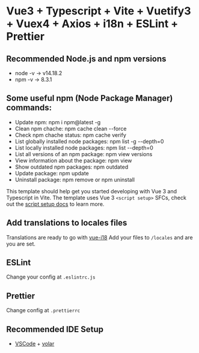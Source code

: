 # Vue3 + Typescript + Vite + Vuetify3 + Vuex4 + Axios + i18n + ESLint + Prettier


## Recommended Node.js and npm versions
- node -v  -> v14.18.2
- npm -v  -> 8.3.1

## Some useful npm (Node Package Manager) commands:
- Update npm: npm i npm@latest -g
- Clean npm chache: npm cache clean --force
- Check npm chache status: npm cache verify
- List globally installed node packages: npm list -g --depth=0
- List locally installed node packages: npm list --depth=0
- List all versions of an npm package: npm view <package> versions
- View information about the package: npm view <package>
- Show outdated npm packages: npm outdated
- Update package: npm update <package>
- Uninstall package: npm remove <package> or npm uninstall <package>


This template should help get you started developing with Vue 3 and Typescript in Vite.
The template uses Vue 3 `<script setup>` SFCs, check out the [script setup docs](https://v3.vuejs.org/api/sfc-script-setup.html#sfc-script-setup) to learn more.

## Add translations to locales files

Translations are ready to go with [vue-i18](https://vue-i18n.intlify.dev/)
Add your files to `/locales` and are you are set.

## ESLint

Change your config at `.eslintrc.js`

## Prettier

Change config at `.prettierrc`

## Recommended IDE Setup

- [VSCode](https://code.visualstudio.com/) + [volar](https://marketplace.visualstudio.com/items?itemName=johnsoncodehk.volar)
